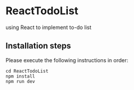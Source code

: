 # ReactTodoList
using React to implement to-do list

## Installation steps
Please execute the following instructions in order:
```
cd ReactTodoList
npm install
npm run dev
```
